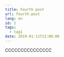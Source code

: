 ```yaml
---
title: Fourth post
url: fourth-post
lang: en
id: 2
tags:
  - tag1
date: 2019-01-11T12:00:00
---
```


CCCCCCCCCCCCCCC
